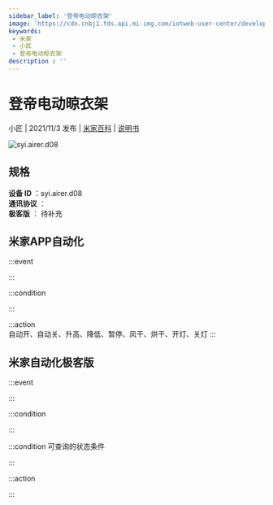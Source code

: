 ```yaml
---
sidebar_label: '登帝电动晾衣架'
image: 'https://cdn.cnbj1.fds.api.mi-img.com/iotweb-user-center/developer_1679068737976JsbYgQJv.png?GalaxyAccessKeyId=AKVGLQWBOVIRQ3XLEW&Expires=9223372036854775807&Signature=oU6ZpQtAGkUUoxmTmRn3XyUPiA8='
keywords: 
 - 米家
 - 小匠
 - 登帝电动晾衣架
description : ''
---
```

# 登帝电动晾衣架

小匠 | 2021/11/3 发布 | [米家百科](https://home.mi.com/webapp/content/baike/product/index.html?model=syi.airer.d08) | [说明书](https://home.mi.com/views/introduction.html?model=syi.airer.d08&region=cn)

![syi.airer.d08](https://cdn.cnbj1.fds.api.mi-img.com/iotweb-user-center/developer_1679068737976JsbYgQJv.png?GalaxyAccessKeyId=AKVGLQWBOVIRQ3XLEW&Expires=9223372036854775807&Signature=oU6ZpQtAGkUUoxmTmRn3XyUPiA8=)

## 规格  
> 
**设备 ID** ：syi.airer.d08  
**通讯协议** ：  
**极客版**  ： 待补充 


## 米家APP自动化  

:::event  

:::

:::condition  

:::

:::action   
自动开、自动关、升高、降低、暂停、风干、烘干、开灯、关灯
:::

## 米家自动化极客版  

:::event  

:::

:::condition  

:::

:::condition 可查询的状态条件  

:::

:::action  

:::

        
